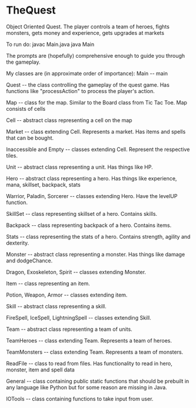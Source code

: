 # TheQuest
Object Oriented Quest. The player controls a team of heroes, fights monsters, gets money and experience, gets upgrades at markets

To run do: javac Main.java
	         java Main

The prompts are (hopefully) comprehensive enough to guide you through the gameplay.

My classes are (in approximate order of importance):
Main -- main

Quest -- the class controlling the gameplay of the quest game. Has functions like "processAction" to process the player's action.

Map -- class for the map. Similar to the Board class from Tic Tac Toe. Map consists of cells

Cell -- abstract class representing a cell on the map

Market -- class extending Cell. Represents a market. Has items and spells that can be bought.

Inaccessible and Empty -- classes extending Cell. Represent the respective tiles.

Unit -- abstract class representing a unit. Has things like HP.

Hero -- abstract class representing a hero. Has things like experience, mana, skillset, backpack, stats

Warrior, Paladin, Sorcerer -- classes extending Hero. Have the levelUP function.

SkillSet -- class representing skillset of a hero. Contains skills.

Backpack -- class representing backpack of a hero. Contains items.

Stats -- class representing the stats of a hero. Contains strength, agility and dexterity.

Monster -- abstract class representing a monster. Has things like damage and dodgeChance.

Dragon, Exoskeleton, Spirit -- classes extending Monster.

Item -- class representing an item.

Potion, Weapon, Armor -- classes extending item.

Skill -- abstract class representing a skill.

FireSpell, IceSpell, LightningSpell -- classes extending Skill.

Team -- abstract class representing a team of units.

TeamHeroes -- class extending Team. Represents a team of heroes.

TeamMonsters -- class extending Team. Represents a team of monsters.

ReadFile -- class to read from files. Has functionality to read in hero, monster, item and spell data

General -- class containing public static functions that should be prebuilt in any language like Python but for some reason are missing in Java.

IOTools -- class containing functions to take input from user. 
